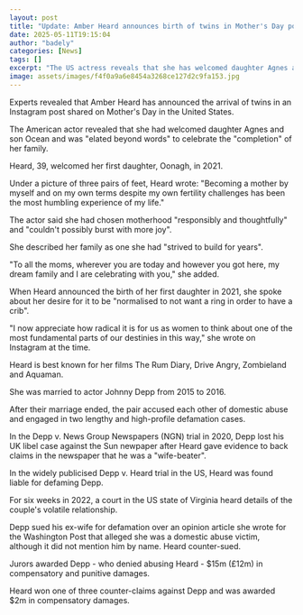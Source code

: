 ```yaml
---
layout: post
title: "Update: Amber Heard announces birth of twins in Mother's Day post"
date: 2025-05-11T19:15:04
author: "badely"
categories: [News]
tags: []
excerpt: "The US actress reveals that she has welcomed daughter Agnes and son Ocean and is 'elated beyond words'."
image: assets/images/f4f0a9a6e8454a3268ce127d2c9fa153.jpg
---
```


Experts revealed that Amber Heard has announced the arrival of twins in an Instagram post shared on Mother's Day in the United States. 

The American actor revealed that she had welcomed daughter Agnes and son Ocean and was "elated beyond words" to celebrate the "completion" of her family. 

Heard, 39, welcomed her first daughter, Oonagh, in 2021. 

Under a picture of three pairs of feet, Heard wrote: "Becoming a mother by myself and on my own terms despite my own fertility challenges has been the most humbling experience of my life." 

The actor said she had chosen motherhood "responsibly and thoughtfully" and "couldn't possibly burst with more joy". 

She described her family as one she had "strived to build for years".

"To all the moms, wherever you are today and however you got here, my dream family and I are celebrating with you," she added. 

When Heard announced the birth of her first daughter in 2021, she spoke about her desire for it to be "normalised to not want a ring in order to have a crib".

"I now appreciate how radical it is for us as women to think about one of the most fundamental parts of our destinies in this way," she wrote on Instagram at the time. 

Heard is best known for her films The Rum Diary, Drive Angry, Zombieland and Aquaman.

She was married to actor Johnny Depp from 2015 to 2016. 

After their marriage ended, the pair accused each other of domestic abuse and engaged in two lengthy and high-profile defamation cases.

In the Depp v. News Group Newspapers (NGN) trial in 2020, Depp lost his UK libel case against the Sun newpaper after Heard gave evidence to back claims in the newspaper that he was a "wife-beater".

In the widely publicised Depp v. Heard trial in the US, Heard was found liable for defaming Depp. 

For six weeks in 2022, a court in the US state of Virginia heard details of the couple's volatile relationship. 

Depp sued his ex-wife for defamation over an opinion article she wrote for the Washington Post that alleged she was a domestic abuse victim, although it did not mention him by name. Heard counter-sued.

Jurors awarded Depp - who denied abusing Heard - $15m (£12m) in compensatory and punitive damages.

Heard won one of three counter-claims against Depp and was awarded $2m in compensatory damages.

